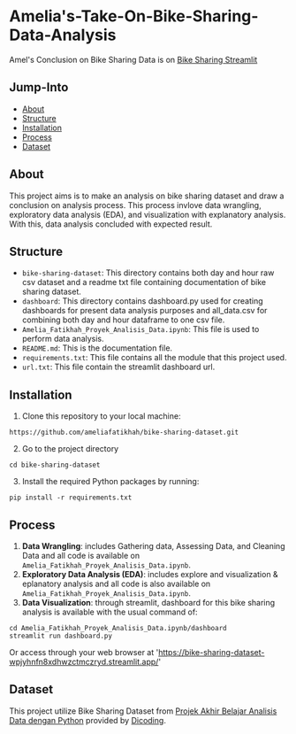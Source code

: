 # Amelia's-Take-On-Bike-Sharing-Data-Analysis
Amel's Conclusion on Bike Sharing Data is on [Bike Sharing Streamlit](https://bike-sharing-dataset-wpjyhnfn8xdhwzctmczryd.streamlit.app/)

## Jump-Into
- [About](#About)
- [Structure](#Structure)
- [Installation](#Installation)
- [Process](#Process)
- [Dataset](#Dataset)

## About
This project aims is to make an analysis on bike sharing dataset and draw a conclusion on analysis process. This process invlove data wrangling, exploratory data analysis (EDA), and visualization with explanatory analysis. With this, data analysis concluded with expected result.

## Structure
- ```bike-sharing-dataset```: This directory contains both day and hour raw csv dataset and a readme txt file containing documentation of bike sharing dataset.
- ```dashboard```: This directory contains dashboard.py used for creating dashboards for present data analysis purposes and all_data.csv for combining both day and hour dataframe to one csv file.
- ```Amelia_Fatikhah_Proyek_Analisis_Data.ipynb```: This file is used to perform data analysis.
- ```README.md```: This is the documentation file.
- ```requirements.txt```: This file contains all the module that this project used.
- ```url.txt```: This file contain the streamlit dashboard url.

## Installation
1. Clone this repository to your local machine:
```
https://github.com/ameliafatikhah/bike-sharing-dataset.git
```
2. Go to the project directory
```
cd bike-sharing-dataset
```
3. Install the required Python packages by running:
```
pip install -r requirements.txt
```

## Process
1. **Data Wrangling**: includes Gathering data, Assessing Data, and Cleaning Data and all code is available on ```Amelia_Fatikhah_Proyek_Analisis_Data.ipynb```.
2. **Exploratory Data Analysis (EDA)**: includes explore and visualization & eplanatory analysis and all code is also available on ```Amelia_Fatikhah_Proyek_Analisis_Data.ipynb```.
3.  **Data Visualization**: through streamlit, dashboard for this bike sharing analysis is available with the usual command of:
```
cd Amelia_Fatikhah_Proyek_Analisis_Data.ipynb/dashboard
streamlit run dashboard.py
```
Or access through your web browser at 'https://bike-sharing-dataset-wpjyhnfn8xdhwzctmczryd.streamlit.app/'

## Dataset
This project utilize Bike Sharing Dataset from [Projek Akhir Belajar Analisis Data dengan Python](https://www.kaggle.com/datasets/lakshmi25npathi/bike-sharing-dataset) provided by [Dicoding](https://www.dicoding.com/).

